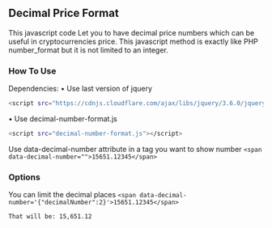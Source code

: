 ## Decimal Price Format
This javascript code Let you to have decimal price numbers which can be useful in cryptocurrencies price. This javascript method is exactly like PHP number_format but it is not limited to an integer.

### How To Use
Dependencies:
• Use last version of jquery
```sh
<script src="https://cdnjs.cloudflare.com/ajax/libs/jquery/3.6.0/jquery.min.js"></script>
```
• Use decimal-number-format.js
```sh
<script src="decimal-number-format.js"></script>
```
Use data-decimal-number attribute in a tag you want to show number
```<span data-decimal-number="">15651.12345</span>```

### Options
You can limit the decimal places
```<span data-decimal-number='{"decimalNumber":2}'>15651.12345</span>```

 ```
 That will be: 15,651.12
 ```